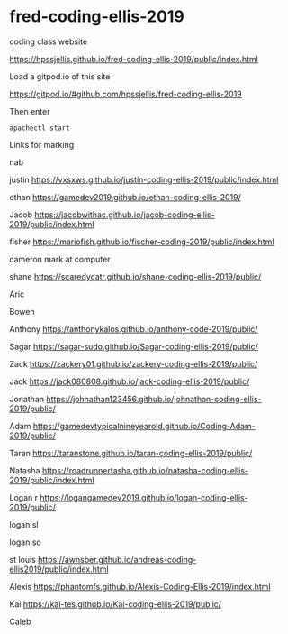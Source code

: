 # fred-coding-ellis-2019
coding class website



https://hpssjellis.github.io/fred-coding-ellis-2019/public/index.html





Load a gitpod.io of this site

https://gitpod.io/#github.com/hpssjellis/fred-coding-ellis-2019

Then enter 

```apachectl start```






Links for marking


nab 

justin https://vxsxws.github.io/justin-coding-ellis-2019/public/index.html


ethan https://gamedev2019.github.io/ethan-coding-ellis-2019/

Jacob   https://jacobwithac.github.io/jacob-coding-ellis-2019/public/index.html


fisher  https://mariofish.github.io/fischer-coding-2019/public/index.html


cameron mark at computer

shane https://scaredycatr.github.io/shane-coding-ellis-2019/public/


Aric


Bowen


Anthony   https://anthonykalos.github.io/anthony-code-2019/public/


Sagar   https://sagar-sudo.github.io/Sagar-coding-ellis-2019/public/


Zack   https://zackery01.github.io/zackery-coding-ellis-2019/public/



Jack   https://jack080808.github.io/jack-coding-ellis-2019/public/

Jonathan   https://johnathan123456.github.io/johnathan-coding-ellis-2019/public/


Adam   https://gamedevtypicalnineyearold.github.io/Coding-Adam-2019/public/


Taran https://taranstone.github.io/taran-coding-ellis-2019/public/

Natasha   https://roadrunnertasha.github.io/natasha-coding-ellis-2019/public/index.html


Logan r   https://logangamedev2019.github.io/logan-coding-ellis-2019/public/


logan sl  


logan so


st louis  https://awnsber.github.io/andreas-coding-ellis2019/public/index.html


Alexis  https://phantomfs.github.io/Alexis-Coding-Ellis-2019/index.html


Kai   https://kai-tes.github.io/Kai-coding-ellis-2019/public/


Caleb  



